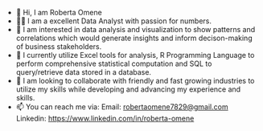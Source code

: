 - 👋 Hi, I am Roberta Omene
- 🧑‍🦱 I am a excellent Data Analyst with passion for numbers.
- 👀 I am interested in data analysis and visualization to show patterns and correlations which would generate insights and inform decison-making of business stakeholders.
- 🌱 I currently utilize Excel tools for analysis, R Programming Language to perform comprehensive statistical computation and SQL to query/retrieve data stored in a database.
- 💞️ I am looking to collaborate with friendly and fast growing industries to utilize my skills while developing and advancing my experience and skills.  
- 📫 You can reach me via: Email: robertaomene7829@gmail.com
                           Linkedin: https://www.linkedin.com/in/roberta-omene 

<!---
RobertaOmene/RobertaOmene is a ✨ special ✨ repository because its `README.md` (this file) appears on your GitHub profile.
You can click the Preview link to take a look at your changes.
--->
